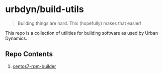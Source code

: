 # urbdyn/build-utils

> Building things are hard. This (hopefully) makes that easier!

This repo is a collection of utilities for building software as used by Urban Dynamics.

## Repo Contents

1. [centos7-rpm-builder](./centos7-rpm-builder/)
